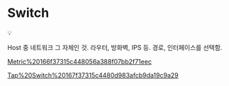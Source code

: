 # Switch

<aside>
💡

Host 중 네트워크 그 자체인 것.
라우터, 방화벽, IPS 등.
경로, 인터페이스를 선택함.

</aside>

[Metric%20166f37315c448056a388f07bb2f71eec](Metric%20166f37315c448056a388f07bb2f71eec)

[Tap%20Switch%20167f37315c4480d983afcb9da19c9a29](Tap%20Switch%20167f37315c4480d983afcb9da19c9a29)
